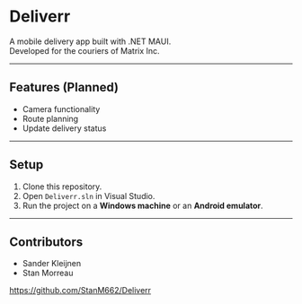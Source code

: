 # Deliverr

A mobile delivery app built with .NET MAUI.  
Developed for the couriers of Matrix Inc.

---

## Features (Planned)

- Camera functionality
- Route planning
- Update delivery status

---

## Setup

1. Clone this repository.
2. Open `Deliverr.sln` in Visual Studio.
3. Run the project on a **Windows machine** or an **Android emulator**.

---

## Contributors

- Sander Kleijnen
- Stan Morreau


https://github.com/StanM662/Deliverr
